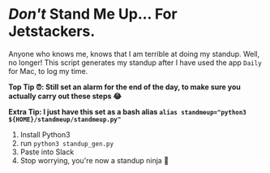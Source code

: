 # *Don't* Stand Me Up... For Jetstackers.
Anyone who knows me, knows that I am terrible at doing my standup. Well, no longer! This script generates my standup after I have used the app `Daily` for Mac, to log my time.

**Top Tip ⏰: Still set an alarm for the end of the day, to make sure you actually carry out these steps 😂**

**Extra Tip: I just have this set as a bash alias `alias standmeup="python3 ${HOME}/standmeup/standmeup.py"`**

1. Install Python3
2. run `python3 standup_gen.py`
3. Paste into Slack
4. Stop worrying, you're now a standup ninja 🥷
